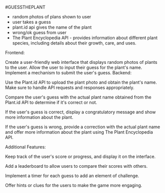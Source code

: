 #GUESSTHEPLANT

- random photos of plans shown to user 
- user takes a guess
- plant.id api gives the name of the plant
- wrong/ok guess from user
- The Plant Encyclopedia API
        - provides information about different plant species, including details about their growth, care, and uses.


Frontend:

Create a user-friendly web interface that displays random photos of plants to the user.
Allow the user to input their guess for the plant's name.
Implement a mechanism to submit the user's guess.
Backend:

Use the Plant.id API to upload the plant photo and obtain the plant's name. Make sure to handle API requests and responses appropriately.

Compare the user's guess with the actual plant name obtained from the Plant.id API to determine if it's correct or not.

If the user's guess is correct, display a congratulatory message and show more information about the plant.

If the user's guess is wrong, provide a correction with the actual plant name and offer more information about the plant using The Plant Encyclopedia API.

Additional Features:

Keep track of the user's score or progress, and display it on the interface.

Add a leaderboard to allow users to compare their scores with others.

Implement a timer for each guess to add an element of challenge.

Offer hints or clues for the users to make the game more engaging.